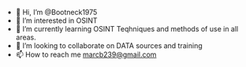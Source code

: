 - 👋 Hi, I’m @Bootneck1975
- 👀 I’m interested in OSINT
- 🌱 I’m currently learning OSINT Teqhniques and methods of use in all areas.
- 💞️ I’m looking to collaborate on DATA sources and training
- 📫 How to reach me marcb239@gmail.com

<!---
Bootneck1975/Bootneck1975 is a ✨ special ✨ repository because its `README.md` (this file) appears on your GitHub profile.
You can click the Preview link to take a look at your changes.
--->
